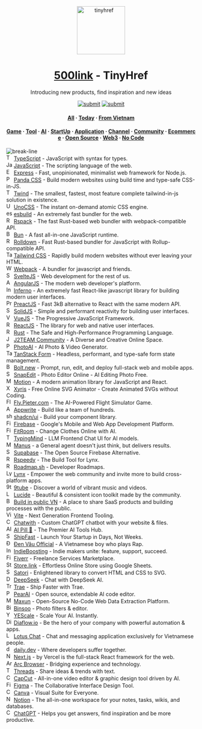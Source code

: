 <div align="center"><a target="_blank" href="https://tinyhref.com"><img src="https://i.imgur.com/cY13Vvb.png" height="128" alt="tinyhref"/></a></div>
<h1 align="center"><a target="_blank" href="https://tinyhref.com">500link</a> - TinyHref</h1>
<p align="center">Introducing new products, find inspiration and new ideas</p>

<div align="center"><a target="_blank" href="https://tinyhref.com/submit"><img src="https://img.shields.io/badge/Submit-c32769.svg?style=flat" alt="submit"/></a>
<a target="_blank" href="https://x.com/intent/follow?screen_name=tinyhref"><img src="https://img.shields.io/twitter/follow/tinyhref" alt="submit"/></a></div>

<h4 align="center"><a target="_blank" href="https://tinyhref.com/launch/all">All</a> · <a target="_blank" href="https://tinyhref.com/launch/today">Today</a> · <a target="_blank" href="https://tinyhref.com/launch/vietnam">From Vietnam</a></h4>

<h4 align="center"><a target="_blank" href="https://tinyhref.com/launch/game">Game</a> · <a target="_blank" href="https://tinyhref.com/launch/tool">Tool</a> · <a target="_blank" href="https://tinyhref.com/launch/ai">AI</a> · <a target="_blank" href="https://tinyhref.com/launch/startup">StartUp</a> · <a target="_blank" href="https://tinyhref.com/launch/application">Application</a> · <a target="_blank" href="https://tinyhref.com/launch/channel">Channel</a> · <a target="_blank" href="https://tinyhref.com/launch/community">Community</a> · <a target="_blank" href="https://tinyhref.com/launch/ecommerce">Ecommerce</a> · <a target="_blank" href="https://tinyhref.com/launch/open-source">Open Source</a> · <a target="_blank" href="https://tinyhref.com/launch/web3">Web3</a> · <a target="_blank" href="https://tinyhref.com/launch/no-code">No Code</a></h4>

<img src="https://i.imgur.com/waxVImv.png" alt="break-line"/>

<div><img width="16" src="https://esm.sh/file-public-cdn@1.1.55921-1757309178575/typescript-logo.png" alt="TypeScript"/> <a target="_blank" href="https://tinyhref.com/typescript">TypeScript</a> - JavaScript with syntax for types.</div>
<div><img width="16" src="https://esm.sh/link-cdn-free-hn@1.1.26243-1757308495914/javascript-logo.png" alt="JavaScript"/> <a target="_blank" href="https://tinyhref.com/javascript">JavaScript</a> - The scripting language of the web.</div>
<div><img width="16" src="https://esm.sh/link-public-cdn-vn@1.1.77156-1757379423551/express-logo.png" alt="Express"/> <a target="_blank" href="https://tinyhref.com/express">Express</a> - Fast, unopinionated, minimalist web framework for Node.js.</div>
<div><img width="16" src="https://esm.sh/public-cdn@1.1.91275-1757262375218/panda-css-logo.png" alt="Panda CSS"/> <a target="_blank" href="https://tinyhref.com/panda-css">Panda CSS</a> - Build modern websites using build time and type-safe CSS-in-JS.</div>
<div><img width="16" src="https://esm.sh/cdn-free-vn@1.1.76627-1757261433231/twind-logo-animated.svg" alt="Twind"/> <a target="_blank" href="https://tinyhref.com/twind">Twind</a> - The smallest, fastest, most feature complete tailwind-in-js solution in existence.</div>
<div><img width="16" src="https://esm.sh/cdn-free-dn@1.1.92962-1757260509210/unocss-logo.svg" alt="UnoCSS"/> <a target="_blank" href="https://tinyhref.com/unocss">UnoCSS</a> - The instant on-demand atomic CSS engine.</div>
<div><img width="16" src="https://esm.sh/public-cdn-vi@1.1.77929-1757259051732/esbuild-logo.svg" alt="esbuild"/> <a target="_blank" href="https://tinyhref.com/esbuild">esbuild</a> - An extremely fast bundler for the web.</div>
<div><img width="16" src="https://esm.sh/link-cdn-free-vi@1.1.39372-1757258408247/rspack-logo.png" alt="Rspack"/> <a target="_blank" href="https://tinyhref.com/rspack">Rspack</a> - The fast Rust-based web bundler with webpack-compatible API.</div>
<div><img width="16" src="https://esm.sh/link-public-cdn-hcm@1.1.91753-1757256927226/bun-logo.png" alt="Bun"/> <a target="_blank" href="https://tinyhref.com/bun">Bun</a> - A fast all-in-one JavaScript runtime.</div>
<div><img width="16" src="https://esm.sh/link-public-cdn-hn@1.1.28994-1757252102111/rolldown-logo.svg" alt="Rolldown"/> <a target="_blank" href="https://tinyhref.com/rolldown">Rolldown</a> - Fast Rust-based bundler for JavaScript with Rollup-compatible API.</div>
<div><img width="16" src="https://esm.sh/file-cdn-free-dn@1.1.79278-1757244900260/tailwind-logo.png" alt="Tailwind CSS"/> <a target="_blank" href="https://tinyhref.com/tailwind">Tailwind CSS</a> - Rapidly build modern websites without ever leaving your HTML.</div>
<div><img width="16" src="https://esm.sh/public-cdn@1.1.95383-1757243933288/webpack-logo.png" alt="Webpack"/> <a target="_blank" href="https://tinyhref.com/webpack">Webpack</a> - A bundler for javascript and friends.</div>
<div><img width="16" src="https://esm.sh/link-cdn-free-hn@1.1.15333-1757219466033/svelte-logo.jpg" alt="SvelteJS"/> <a target="_blank" href="https://tinyhref.com/svelte">SvelteJS</a> - Web development for the rest of us.</div>
<div><img width="16" src="https://esm.sh/file-public-cdn@1.1.35749-1757218899579/angular-logo.png" alt="AngularJS"/> <a target="_blank" href="https://tinyhref.com/angular">AngularJS</a> - The modern web developer&#x27;s platform.</div>
<div><img width="16" src="https://esm.sh/link-cdn-free@1.1.25292-1757217695940/inferno-logo.png" alt="Inferno"/> <a target="_blank" href="https://tinyhref.com/inferno">Inferno</a> - An extremely fast React-like javascript library for building modern user interfaces.</div>
<div><img width="16" src="https://esm.sh/link-cdn-free-vi@1.1.76521-1757215439376/preact-logo.png" alt="PreactJS"/> <a target="_blank" href="https://tinyhref.com/preact">PreactJS</a> - Fast 3kB alternative to React with the same modern API.</div>
<div><img width="16" src="https://esm.sh/cdn-free-vi@1.1.81988-1757181439969/solid-logo.png" alt="SolidJS"/> <a target="_blank" href="https://tinyhref.com/solid">SolidJS</a> - Simple and performant reactivity for building user interfaces.</div>
<div><img width="16" src="https://esm.sh/public-cdn-vi@1.1.83168-1757178405765/vue-logo.png" alt="VueJS"/> <a target="_blank" href="https://tinyhref.com/vuejs">VueJS</a> - The Progressive JavaScript Framework.</div>
<div><img width="16" src="https://esm.sh/file-public-cdn-hcm@1.1.68955-1757171948700/logo-react.png" alt="ReactJS"/> <a target="_blank" href="https://tinyhref.com/react">ReactJS</a> - The library for web and native user interfaces.</div>
<div><img width="16" src="https://i.imgur.com/0LnuA9r.png" alt="Rust"/> <a target="_blank" href="https://tinyhref.com/rust">Rust</a> - The Safe and High-Performance Programming Language.</div>
<div><img width="16" src="https://i.imgur.com/8T7X8al.png" alt="J2TEAM Community"/> <a target="_blank" href="https://tinyhref.com/j2team">J2TEAM Community</a> - A Diverse and Creative Online Space.</div>
<div><img width="16" src="https://i.imgur.com/fxv2lJO.png" alt="PhotoAI"/> <a target="_blank" href="https://tinyhref.com/photoai">PhotoAI</a> - AI Photo &amp; Video Generator.</div>
<div><img width="16" src="https://i.imgur.com/qOjDNCk.jpeg" alt="TanStack Form"/> <a target="_blank" href="https://tinyhref.com/tanstack-form">TanStack Form</a> - Headless, performant, and type-safe form state management.</div>
<div><img width="16" src="https://i.imgur.com/yNJNkcf.png" alt="Bolt.new"/> <a target="_blank" href="https://tinyhref.com/bolt.new">Bolt.new</a> - Prompt, run, edit, and deploy full-stack web and mobile apps.</div>
<div><img width="16" src="https://i.imgur.com/jAeiAIK.jpeg" alt="SnapEdit"/> <a target="_blank" href="https://tinyhref.com/snapedit">SnapEdit</a> - Photo Editor Online - AI Editing Photo Free.</div>
<div><img width="16" src="https://i.imgur.com/cUzM1O4.jpeg" alt="Motion"/> <a target="_blank" href="https://tinyhref.com/motion">Motion</a> - A modern animation library for JavaScript and React.</div>
<div><img width="16" src="https://i.imgur.com/57xxGKM.png" alt="Xyris"/> <a target="_blank" href="https://tinyhref.com/xyris">Xyris</a> - Free Online SVG Animator - Create Animated SVGs without Coding.</div>
<div><img width="16" src="https://i.imgur.com/hPz3X5e.png" alt="Fly.Pieter.com"/> <a target="_blank" href="https://tinyhref.com/fly-pieter">Fly.Pieter.com</a> - The AI-Powered Flight Simulator Game.</div>
<div><img width="16" src="https://i.imgur.com/4TyovfU.png" alt="Appwrite"/> <a target="_blank" href="https://tinyhref.com/appwrite">Appwrite</a> - Build like a team of hundreds.</div>
<div><img width="16" src="https://i.imgur.com/zuIe6gd.png" alt="shadcn/ui"/> <a target="_blank" href="https://tinyhref.com/shadcn-ui">shadcn/ui</a> - Build your component library.</div>
<div><img width="16" src="https://i.imgur.com/Bq0Oya2.png" alt="Firebase"/> <a target="_blank" href="https://tinyhref.com/firebase">Firebase</a> - Google&#x27;s Mobile and Web App Development Platform.</div>
<div><img width="16" src="https://i.imgur.com/UTt7DPT.jpeg" alt="FitRoom"/> <a target="_blank" href="https://tinyhref.com/fitroom">FitRoom</a> - Change Clothes Online with AI.</div>
<div><img width="16" src="https://i.imgur.com/2MTGjUR.jpeg" alt="TypingMind"/> <a target="_blank" href="https://tinyhref.com/typingmind">TypingMind</a> - LLM Frontend Chat UI for AI models.</div>
<div><img width="16" src="https://i.imgur.com/Lyp5yTG.png" alt="Manus"/> <a target="_blank" href="https://tinyhref.com/manus">Manus</a> - a General agent doesn&#x27;t just think, but delivers results.</div>
<div><img width="16" src="https://i.imgur.com/CJPDTwN.png" alt="Supabase"/> <a target="_blank" href="https://tinyhref.com/supabase">Supabase</a> - The Open Source Firebase Alternative.</div>
<div><img width="16" src="https://i.imgur.com/8HZN9bD.png" alt="Rspeedy"/> <a target="_blank" href="https://tinyhref.com/rspeedy">Rspeedy</a> - The Build Tool for Lynx.</div>
<div><img width="16" src="https://i.imgur.com/WEwgl3f.png" alt="Roadmap.sh"/> <a target="_blank" href="https://tinyhref.com/roadmap.sh">Roadmap.sh</a> - Developer Roadmaps.</div>
<div><img width="16" src="https://i.imgur.com/ZMw21gh.png" alt="Lynx"/> <a target="_blank" href="https://tinyhref.com/lynxjs">Lynx</a> - Empower the web community and invite more to build cross-platform apps.</div>
<div><img width="16" src="https://i.imgur.com/Pqj8dET.jpeg" alt="9tube"/> <a target="_blank" href="https://tinyhref.com/9tube">9tube</a> - Discover a world of vibrant music and videos.</div>
<div><img width="16" src="https://i.imgur.com/bSzj8jI.png" alt="Lucide"/> <a target="_blank" href="https://tinyhref.com/lucide">Lucide</a> - Beautiful &amp; consistent icon toolkit made by the community.</div>
<div><img width="16" src="https://i.imgur.com/bPJcYuZ.jpeg" alt="Build in public VN"/> <a target="_blank" href="https://tinyhref.com/buildinpublicvn">Build in public VN</a> - A place to share SaaS products and building processes with the public.</div>
<div><img width="16" src="https://i.imgur.com/YU7Z25D.png" alt="Vite"/> <a target="_blank" href="https://tinyhref.com/vite">Vite</a> - Next Generation Frontend Tooling.</div>
<div><img width="16" src="https://i.imgur.com/u8m14nY.png" alt="Chatwith"/> <a target="_blank" href="https://tinyhref.com/chatwith">Chatwith</a> - Custom ChatGPT chatbot with your website &amp; files.</div>
<div><img width="16" src="https://i.imgur.com/4gPkxSI.png" alt="AI Pill 💊"/> <a target="_blank" href="https://tinyhref.com/aipill">AI Pill 💊</a> - The Premier AI Tools Hub.</div>
<div><img width="16" src="https://i.imgur.com/ccSc5TM.png" alt="ShipFast"/> <a target="_blank" href="https://tinyhref.com/shipfast">ShipFast</a> - Launch Your Startup in Days, Not Weeks.</div>
<div><img width="16" src="https://i.imgur.com/TZ7x9Ag.jpeg" alt="Đen Vâu Official"/> <a target="_blank" href="https://tinyhref.com/denvau">Đen Vâu Official</a> - A Vietnamese boy who plays Rap.</div>
<div><img width="16" src="https://i.imgur.com/Ct2G0eR.jpeg" alt="IndieBoosting"/> <a target="_blank" href="https://tinyhref.com/indieboosting">IndieBoosting</a> - Indie makers unite: feature, support, succeed.</div>
<div><img width="16" src="https://i.imgur.com/Zf5p3Hk.png" alt="Fiverr"/> <a target="_blank" href="https://tinyhref.com/fiverr">Fiverr</a> - Freelance Services Marketplace.</div>
<div><img width="16" src="https://i.imgur.com/lLFqx34.png" alt="Store.link"/> <a target="_blank" href="https://tinyhref.com/store.link">Store.link</a> - Effortless Online Store using Google Sheets.</div>
<div><img width="16" src="https://i.imgur.com/SjjBGUT.png" alt="Satori"/> <a target="_blank" href="https://tinyhref.com/satori">Satori</a> - Enlightened library to convert HTML and CSS to SVG.</div>
<div><img width="16" src="https://i.imgur.com/ebTW2Oq.png" alt="DeepSeek"/> <a target="_blank" href="https://tinyhref.com/deepseek">DeepSeek</a> - Chat with DeepSeek AI.</div>
<div><img width="16" src="https://i.imgur.com/YTMBMXC.png" alt="Trae"/> <a target="_blank" href="https://tinyhref.com/trae">Trae</a> - Ship Faster with Trae.</div>
<div><img width="16" src="https://i.imgur.com/tal6wNl.png" alt="PearAI"/> <a target="_blank" href="https://tinyhref.com/pearai">PearAI</a> - Open source, extendable AI code editor.</div>
<div><img width="16" src="https://i.imgur.com/umJB5tM.png" alt="Maxun"/> <a target="_blank" href="https://tinyhref.com/maxun">Maxun</a> - Open-Source No-Code Web Data Extraction Platform.</div>
<div><img width="16" src="https://i.imgur.com/GtwsHvB.jpeg" alt="Binsoo"/> <a target="_blank" href="https://tinyhref.com/binsoo">Binsoo</a> - Photo filters &amp; editor.</div>
<div><img width="16" src="https://i.imgur.com/gpoybl3.jpeg" alt="YEScale"/> <a target="_blank" href="https://tinyhref.com/yescale">YEScale</a> - Scale Your AI. Instantly.</div>
<div><img width="16" src="https://i.imgur.com/BU156hf.gif" alt="Diaflow.io"/> <a target="_blank" href="https://tinyhref.com/diaflow">Diaflow.io</a> - Be the hero of your company with powerful automation &amp; apps.</div>
<div><img width="16" src="https://i.imgur.com/Imzg8Lv.png" alt="Lotus Chat"/> <a target="_blank" href="https://tinyhref.com/lotuschat">Lotus Chat</a> - Chat and messaging application exclusively for Vietnamese people.</div>
<div><img width="16" src="https://i.imgur.com/G1IX8Cd.png" alt="daily.dev"/> <a target="_blank" href="https://tinyhref.com/daily-dev">daily.dev</a> - Where developers suffer together.</div>
<div><img width="16" src="https://i.imgur.com/cAeBStc.png" alt="Next.js"/> <a target="_blank" href="https://tinyhref.com/nextjs">Next.js</a> - by Vercel is the full-stack React framework for the web.</div>
<div><img width="16" src="https://i.imgur.com/LRHxdYd.jpeg" alt="Arc Browser"/> <a target="_blank" href="https://tinyhref.com/arc-browser">Arc Browser</a> - Bridging experience and technology.</div>
<div><img width="16" src="https://i.imgur.com/IBPDttk.png" alt="Threads"/> <a target="_blank" href="https://tinyhref.com/threads">Threads</a> - Share ideas &amp; trends with text.</div>
<div><img width="16" src="https://i.imgur.com/flNuwaP.png" alt="CapCut"/> <a target="_blank" href="https://tinyhref.com/capcut">CapCut</a> - All-in-one video editor &amp; graphic design tool driven by AI.</div>
<div><img width="16" src="https://i.imgur.com/25mnkzJ.png" alt="Figma"/> <a target="_blank" href="https://tinyhref.com/figma">Figma</a> - The Collaborative Interface Design Tool.</div>
<div><img width="16" src="https://i.imgur.com/DCXLu8x.jpeg" alt="Canva"/> <a target="_blank" href="https://tinyhref.com/canva">Canva</a> - Visual Suite for Everyone.</div>
<div><img width="16" src="https://i.imgur.com/u8dRWfg.png" alt="Notion"/> <a target="_blank" href="https://tinyhref.com/notion">Notion</a> - The all-in-one workspace for your notes, tasks, wikis, and databases.</div>
<div><img width="16" src="https://i.imgur.com/vKddPK2.png" alt="ChatGPT"/> <a target="_blank" href="https://tinyhref.com/chatgpt">ChatGPT</a> - Helps you get answers, find inspiration and be more productive.</div>
